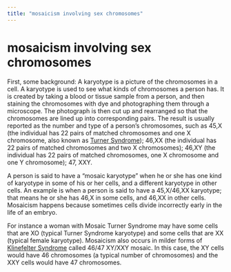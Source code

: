 ```yaml
---
title: "mosaicism involving sex chromosomes"
---
```


# mosaicism involving sex chromosomes

<p>First, some background: A karyotype is a picture of the chromosomes in a cell. A karyotype is used to see what kinds of chromosomes a person has. It is created by taking a blood or tissue sample from a person, and then staining the chromosomes with dye and photographing them through a microscope. The photograph is then cut up and rearranged so that the chromosomes are lined up into corresponding pairs. The result is usually reported as the number and type of a person’s chromosomes, such as 45,X (the individual has 22 pairs of matched chromosomes and one X chromosome, also known as <a href="/faq/conditions/turner">Turner Syndrome</a>); 46,XX (the individual has 22 pairs of matched chromosomes and two X chromosomes); 46,XY (the individual has 22 pairs of matched chromosomes, one X chromosome and one Y chromosome); 47, <span class="caps">XXY</span>.  </p>

<p>A person is said to have a “mosaic karyotype” when he or she has one kind of karyotype in some of his or her cells, and a different karyotype in other cells. An example is when a person is said to have a 45,X/46,XX karyotype; that means he or she has 46,X in some cells, and 46,XX in other cells. Mosaicism happens because sometimes cells divide incorrectly early in the life of an embryo.  </p>

<p>For instance a woman with Mosaic Turner Syndrome may have some cells that are XO (typical Turner Syndrome karyotype) and some cells that are XX (typical female karyotype). Mosaicism also occurs in milder forms of <a href="/faq/conditions/klinefelter">Klinefelter Syndrome</a> called 46/47 XY/XXY mosaic. In this case, the XY cells would have 46 chromosomes (a typical number of chromosomes) and the <span class="caps">XXY</span> cells would have 47 chromosomes.</p>